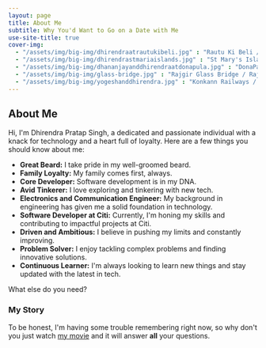 ```yaml
---
layout: page
title: About Me
subtitle: Why You'd Want to Go on a Date with Me
use-site-title: true
cover-img:
  - "/assets/img/big-img/dhirendraatrautukibeli.jpg" : "Rautu Ki Beli / Rishikesh"
  - "/assets/img/big-img/dhirendrastmariaislands.jpg" : "St Mary's Islands / Udupi"
  - "/assets/img/big-img/dhananjayanddhirendraatdonapula.jpg" : "DonaPaula / Goa"
  - "/assets/img/big-img/glass-bridge.jpg" : "Rajgir Glass Bridge / Rajgir"
  - "/assets/img/big-img/yogeshanddhirendra.jpg" : "Konkann Railways / Konkann"
---
```


## About Me

Hi, I'm Dhirendra Pratap Singh, a dedicated and passionate individual with a knack for technology and a heart full of loyalty. Here are a few things you should know about me:

- **Great Beard:** I take pride in my well-groomed beard.
- **Family Loyalty:** My family comes first, always.
- **Core Developer:** Software development is in my DNA.
- **Avid Tinkerer:** I love exploring and tinkering with new tech.
- **Electronics and Communication Engineer:** My background in engineering has given me a solid foundation in technology.
- **Software Developer at Citi:** Currently, I'm honing my skills and contributing to impactful projects at Citi.
- **Driven and Ambitious:** I believe in pushing my limits and constantly improving.
- **Problem Solver:** I enjoy tackling complex problems and finding innovative solutions.
- **Continuous Learner:** I'm always looking to learn new things and stay updated with the latest in tech.

What else do you need?

### My Story

To be honest, I'm having some trouble remembering right now, so why don't you just watch [my movie](https://www.youtube.com/shorts/wFvSsgPOJew) and it will answer **all** your questions.
